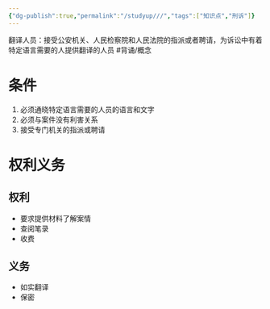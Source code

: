 ```yaml
---
{"dg-publish":true,"permalink":"/studyup///","tags":["知识点","刑诉"]}
---
```


翻译人员：接受公安机关、人民检察院和人民法院的指派或者聘请，为诉讼中有着特定语言需要的人提供翻译的人员 #背诵/概念 
# 条件
1. 必须通晓特定语言需要的人员的语言和文字
2. 必须与案件没有利害关系
3. 接受专门机关的指派或聘请
# 权利义务
## 权利
- 要求提供材料了解案情
- 查阅笔录
- 收费
## 义务
- 如实翻译
- 保密